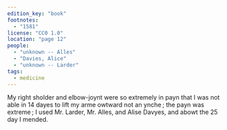 ```yaml
---
edition_key: "book"
footnotes:
  - "1581"
license: "CC0 1.0"
location: "page 12"
people:
  - "unknown -- Alles"
  - "Davies, Alice"
  - "unknown -- Larder"
tags:
  - medicine
---
```

My right
sholder and elbow-joynt were so extremely in payn that I was
not able in 14 dayes to lift my arme owtward not an ynche ; the
payn was extreme ; I used Mr. Larder, Mr. Alles, and Alise
Davyes, and abowt the 25 day I mended.
